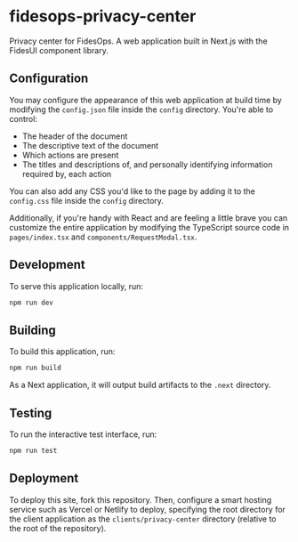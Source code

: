 # fidesops-privacy-center

Privacy center for FidesOps. A web application built in Next.js with the FidesUI
component library.

## Configuration

You may configure the appearance of this web application at build time by modifying the `config.json` file inside the `config` directory. You're able to control:

- The header of the document
- The descriptive text of the document
- Which actions are present
- The titles and descriptions of, and personally identifying information required by, each action

You can also add any CSS you'd like to the page by adding it to the `config.css`
file inside the `config` directory.

Additionally, if you're handy with React and are feeling a little brave you can
customize the entire application by modifying the TypeScript source code in
`pages/index.tsx` and `components/RequestModal.tsx`.

## Development

To serve this application locally, run:

```bash
npm run dev
```

## Building

To build this application, run:

```bash
npm run build
```

As a Next application, it will output build artifacts to the `.next` directory.

## Testing

To run the interactive test interface, run:

```bash
npm run test
```

## Deployment

To deploy this site, fork this repository. Then, configure a smart hosting
service such as Vercel or Netlify to deploy, specifying the root directory for
the client application as the `clients/privacy-center` directory (relative to
the root of the repository).
